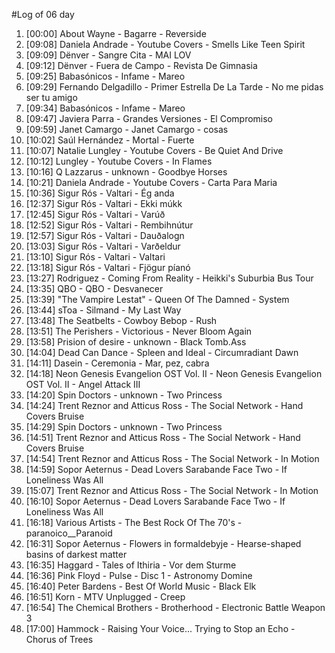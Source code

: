 #Log of 06 day

1. [00:00] About Wayne - Bagarre - Reverside
1. [09:08] Daniela Andrade - Youtube Covers - Smells Like Teen Spirit
1. [09:09] Dënver - Sangre Cita - MAI LOV
1. [09:12] Dënver - Fuera de Campo - Revista De Gimnasia
1. [09:25] Babasónicos - Infame - Mareo
1. [09:29] Fernando Delgadillo - Primer Estrella De La Tarde - No me pidas ser tu amigo
1. [09:34] Babasónicos - Infame - Mareo
1. [09:47] Javiera Parra - Grandes Versiones - El Compromiso
1. [09:59] Janet Camargo - Janet Camargo - cosas
1. [10:02] Saúl Hernández - Mortal - Fuerte
1. [10:07] Natalie Lungley - Youtube Covers - Be Quiet And Drive
1. [10:12] Lungley - Youtube Covers - In Flames
1. [10:16] Q Lazzarus - unknown - Goodbye Horses
1. [10:21] Daniela Andrade - Youtube Covers - Carta Para Maria
1. [10:36] Sigur Rós - Valtari - Ég anda
1. [12:37] Sigur Rós - Valtari - Ekki múkk
1. [12:45] Sigur Rós - Valtari - Varúð
1. [12:52] Sigur Rós - Valtari - Rembihnútur
1. [12:57] Sigur Rós - Valtari - Dauðalogn
1. [13:03] Sigur Rós - Valtari - Varðeldur
1. [13:10] Sigur Rós - Valtari - Valtari
1. [13:18] Sigur Rós - Valtari - Fjögur píanó
1. [13:27] Rodriguez - Coming From Reality - Heikki's Suburbia Bus Tour
1. [13:35] QBO - QBO - Desvanecer
1. [13:39] "The Vampire Lestat" - Queen Of The Damned - System
1. [13:44] sToa - Silmand - My Last Way
1. [13:48] The Seatbelts - Cowboy Bebop - Rush
1. [13:51] The Perishers - Victorious - Never Bloom Again
1. [13:58] Prision of desire - unknown - Black Tomb.Ass
1. [14:04] Dead Can Dance - Spleen and Ideal - Circumradiant Dawn
1. [14:11] Dasein - Ceremonia - Mar, pez, cabra
1. [14:18] Neon Genesis Evangelion OST Vol. II - Neon Genesis Evangelion OST Vol. II - Angel Attack III
1. [14:20] Spin Doctors - unknown - Two Princess
1. [14:24] Trent Reznor and Atticus Ross - The Social Network - Hand Covers Bruise
1. [14:29] Spin Doctors - unknown - Two Princess
1. [14:51] Trent Reznor and Atticus Ross - The Social Network - Hand Covers Bruise
1. [14:54] Trent Reznor and Atticus Ross - The Social Network - In Motion
1. [14:59] Sopor Aeternus - Dead Lovers Sarabande Face Two - If Loneliness Was All
1. [15:07] Trent Reznor and Atticus Ross - The Social Network - In Motion
1. [16:10] Sopor Aeternus - Dead Lovers Sarabande Face Two - If Loneliness Was All
1. [16:18] Various Artists - The Best Rock Of The 70's - paranoico__Paranoid
1. [16:31] Sopor Aeternus - Flowers in formaldebyje - Hearse-shaped basins of darkest matter
1. [16:35] Haggard - Tales of Ithiria - Vor dem Sturme
1. [16:36] Pink Floyd - Pulse - Disc 1 - Astronomy Domine
1. [16:40] Peter Bardens - Best Of World Music - Black Elk
1. [16:51] Korn - MTV Unplugged - Creep
1. [16:54] The Chemical Brothers - Brotherhood - Electronic Battle Weapon 3
1. [17:00] Hammock - Raising Your Voice... Trying to Stop an Echo - Chorus of Trees

